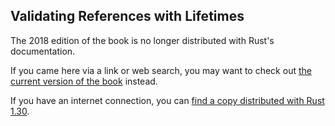 ## Validating References with Lifetimes

The 2018 edition of the book is no longer distributed with Rust's documentation.

If you came here via a link or web search, you may want to check out [the current version of the book](../ch10-03-lifetime-syntax.html) instead.

If you have an internet connection, you can [find a copy distributed with Rust 1.30](https://doc.rust-lang.org/1.30.0/book/2018-edition/ch10-03-lifetime-syntax.html).